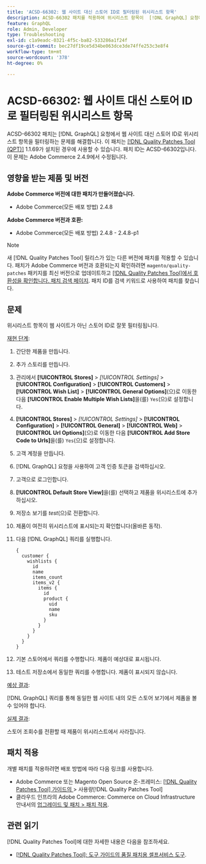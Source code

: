 ```yaml
---
title: 'ACSD-66302: 웹 사이트 대신 스토어 ID로 필터링된 위시리스트 항목'
description: ACSD-66302 패치를 적용하여 위시리스트 항목이  [!DNL GraphQL] 요청에서 웹 사이트 대신 스토어 ID로 필터링되는 Adobe Commerce 문제를 해결합니다.
feature: GraphQL
role: Admin, Developer
type: Troubleshooting
exl-id: c1a9eadc-0321-4f5c-ba82-533286a1f24f
source-git-commit: bec27df19ce5d34be063dce3de74ffe253c3e8f4
workflow-type: tm+mt
source-wordcount: '378'
ht-degree: 0%

---
```


# ACSD-66302: 웹 사이트 대신 스토어 ID로 필터링된 위시리스트 항목

ACSD-66302 패치는 [!DNL GraphQL] 요청에서 웹 사이트 대신 스토어 ID로 위시리스트 항목을 필터링하는 문제를 해결합니다. 이 패치는 [[!DNL Quality Patches Tool (QPT)]](/help/tools/quality-patches-tool/quality-patches-tool-to-self-serve-quality-patches.md) 1.1.69가 설치된 경우에 사용할 수 있습니다. 패치 ID는 ACSD-66302입니다. 이 문제는 Adobe Commerce 2.4.9에서 수정됩니다.

## 영향을 받는 제품 및 버전

**Adobe Commerce 버전에 대한 패치가 만들어졌습니다.**

* Adobe Commerce(모든 배포 방법) 2.4.8

**Adobe Commerce 버전과 호환:**

* Adobe Commerce(모든 배포 방법) 2.4.8 - 2.4.8-p1

>[!NOTE]
>
>새 [!DNL Quality Patches Tool] 릴리스가 있는 다른 버전에 패치를 적용할 수 있습니다. 패치가 Adobe Commerce 버전과 호환되는지 확인하려면 `magento/quality-patches` 패키지를 최신 버전으로 업데이트하고 [[!DNL Quality Patches Tool]에서 호환성을 확인합니다. 패치 검색 페이지](https://experienceleague.adobe.com/tools/commerce-quality-patches/index.html). 패치 ID를 검색 키워드로 사용하여 패치를 찾습니다.

## 문제

위시리스트 항목이 웹 사이트가 아닌 스토어 ID로 잘못 필터링됩니다.

<u>재현 단계</u>:

1. 간단한 제품을 만듭니다.
1. 추가 스토리를 만듭니다.
1. 관리에서 **[!UICONTROL Stores]** > *[!UICONTROL Settings]* > **[!UICONTROL Configuration]** > **[!UICONTROL Customers]** > **[!UICONTROL Wish List]** > **[!UICONTROL General Options]**(으)로 이동한 다음 **[!UICONTROL Enable Multiple Wish Lists]**&#x200B;을(를) `Yes`(으)로 설정합니다.
1. **[!UICONTROL Stores]** > *[!UICONTROL Settings]* > **[!UICONTROL Configuration]** > **[!UICONTROL General]** > **[!UICONTROL Web]** > **[!UICONTROL Url Options]**(으)로 이동한 다음 **[!UICONTROL Add Store Code to Urls]**&#x200B;을(를) `Yes`(으)로 설정합니다.
1. 고객 계정을 만듭니다.
1. [!DNL GraphQL] 요청을 사용하여 고객 인증 토큰을 검색하십시오.
1. 고객으로 로그인합니다.
1. **[!UICONTROL Default Store View]**&#x200B;을(를) 선택하고 제품을 위시리스트에 추가하십시오.
1. 저장소 보기를 *test*(으)로 전환합니다.
1. 제품이 여전히 위시리스트에 표시되는지 확인합니다(올바른 동작).
1. 다음 [!DNL GraphQL] 쿼리를 실행합니다.

   ```
   {
     customer {
       wishlists {
         id
         name
         items_count
         items_v2 {
           items {
             id
             product {
               uid
               name
               sku
             }
           }
         }
       }
     }
   }
   ```

1. 기본 스토어에서 쿼리를 수행합니다. 제품이 예상대로 표시됩니다.
1. 테스트 저장소에서 동일한 쿼리를 수행합니다. 제품이 표시되지 않습니다.

<u>예상 결과</u>:

[!DNL GraphQL] 쿼리를 통해 동일한 웹 사이트 내의 모든 스토어 보기에서 제품을 볼 수 있어야 합니다.

<u>실제 결과</u>:

스토어 조회수를 전환할 때 제품이 위시리스트에서 사라집니다.

## 패치 적용

개별 패치를 적용하려면 배포 방법에 따라 다음 링크를 사용합니다.

* Adobe Commerce 또는 Magento Open Source 온-프레미스: [[!DNL Quality Patches Tool]  가이드의 ](/help/tools/quality-patches-tool/usage.md)> 사용량[!DNL Quality Patches Tool]
* 클라우드 인프라의 Adobe Commerce: Commerce on Cloud Infrastructure 안내서의 [업그레이드 및 패치 > 패치 적용](https://experienceleague.adobe.com/docs/commerce-cloud-service/user-guide/develop/upgrade/apply-patches.html).

## 관련 읽기

[!DNL Quality Patches Tool]에 대한 자세한 내용은 다음을 참조하세요.

* [[!DNL Quality Patches Tool]: 도구 가이드의 품질 패치용 셀프서비스 도구](/help/tools/quality-patches-tool/quality-patches-tool-to-self-serve-quality-patches.md).
